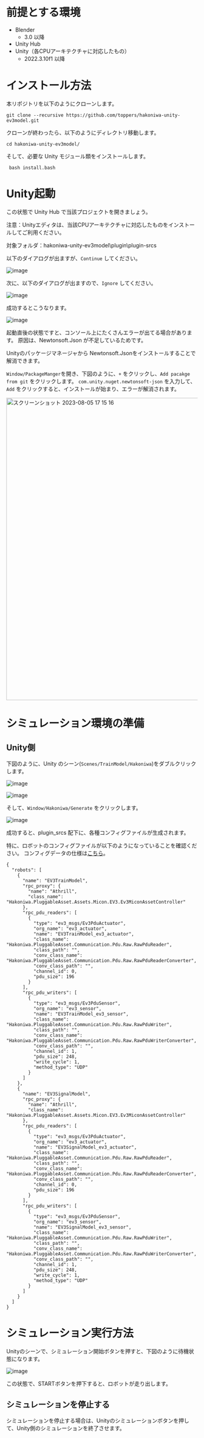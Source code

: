 # 前提とする環境

- Blender
  - 3.0 以降
- Unity Hub
- Unity（各CPUアーキテクチャに対応したもの）
  - 2022.3.10f1 以降

# インストール方法

本リポジトリを以下のようにクローンします。

```
git clone --recursive https://github.com/toppers/hakoniwa-unity-ev3model.git
```

クローンが終わったら、以下のようにディレクトリ移動します。

```
cd hakoniwa-unity-ev3model/
```

そして、必要な Unity モジュール類をインストールします。

```
 bash install.bash 
```

# Unity起動

この状態で Unity Hub で当該プロジェクトを開きましょう。

注意：Unityエディタは、当該CPUアーキテクチャに対応したものをインストールしてご利用ください。

対象フォルダ：hakoniwa-unity-ev3model\plugin\plugin-srcs

以下のダイアログが出ますが、`Continue` してください。

![image](https://github.com/toppers/hakoniwa-unity-ev3model/assets/164193/8677ab91-a1c3-4e3b-8c2a-cecaf4998be0)


次に、以下のダイアログが出ますので、`Ignore` してください。

![image](https://github.com/toppers/hakoniwa-unity-ev3model/assets/164193/57e53403-14d9-446f-8f58-7642c1d0615c)

成功するとこうなります。

![image](https://github.com/toppers/hakoniwa-unity-ev3model/assets/164193/c6cbb179-f977-49d0-9c72-f015a865208d)

起動直後の状態ですと、コンソール上にたくさんエラーが出てる場合があります。
原因は、Newtonsoft.Json が不足しているためです。 

Unityのパッケージマネージャから Newtonsoft.Jsonをインストールすることで解消できます。

`Window/PackageManger`を開き、下図のように、`+` をクリックし、`Add pacakge from git` をクリックします。
`com.unity.nuget.newtonsoft-json` を入力して、`Add` をクリックすると、インストールが始まり、エラーが解消されます。

<img width="794" alt="スクリーンショット 2023-08-05 17 15 16" src="https://github.com/toppers/hakoniwa-unity-ev3model/assets/164193/828e3256-7e8b-4677-92b4-55cbb980db0f">

# シミュレーション環境の準備

## Unity側

下図のように、Unity のシーン(`Scenes/TrainModel/Hakoniwa`)をダブルクリックします。

![image](https://github.com/toppers/hakoniwa-unity-ev3model/assets/164193/bb3ba7e2-98cb-4a8e-9f9d-1ccde09fbc56)


![image](https://github.com/toppers/hakoniwa-unity-ev3model/assets/164193/a6687f1d-65bf-4f74-a6fc-272fe53360fe)


そして、`Window/Hakoniwa/Generate` をクリックします。

![image](https://github.com/toppers/hakoniwa-unity-ev3model/assets/164193/e0e4119c-004a-4a26-809d-d248399573ae)

成功すると、plugin_srcs 配下に、各種コンフィグファイルが生成されます。

特に、ロボットのコンフィグファイルが以下のようになっていることを確認ください。
コンフィグデータの仕様は[こちら](https://github.com/toppers/hakoniwa-core-cpp-client?tab=readme-ov-file#%E3%82%B3%E3%83%B3%E3%83%95%E3%82%A3%E3%82%B0%E9%A0%85%E7%9B%AE%E3%81%AE%E8%A9%B3%E7%B4%B0)。

```
{
  "robots": [
    {
      "name": "EV3TrainModel",
      "rpc_proxy": {
        "name": "Athrill",
        "class_name": "Hakoniwa.PluggableAsset.Assets.Micon.EV3.Ev3MiconAssetController"
      },
      "rpc_pdu_readers": [
        {
          "type": "ev3_msgs/Ev3PduActuator",
          "org_name": "ev3_actuator",
          "name": "EV3TrainModel_ev3_actuator",
          "class_name": "Hakoniwa.PluggableAsset.Communication.Pdu.Raw.RawPduReader",
          "class_path": "",
          "conv_class_name": "Hakoniwa.PluggableAsset.Communication.Pdu.Raw.RawPduReaderConverter",
          "conv_class_path": "",
          "channel_id": 0,
          "pdu_size": 196
        }
      ],
      "rpc_pdu_writers": [
        {
          "type": "ev3_msgs/Ev3PduSensor",
          "org_name": "ev3_sensor",
          "name": "EV3TrainModel_ev3_sensor",
          "class_name": "Hakoniwa.PluggableAsset.Communication.Pdu.Raw.RawPduWriter",
          "class_path": "",
          "conv_class_name": "Hakoniwa.PluggableAsset.Communication.Pdu.Raw.RawPduWriterConverter",
          "conv_class_path": "",
          "channel_id": 1,
          "pdu_size": 248,
          "write_cycle": 1,
          "method_type": "UDP"
        }
      ]
    },
    {
      "name": "EV3SignalModel",
      "rpc_proxy": {
        "name": "Athrill",
        "class_name": "Hakoniwa.PluggableAsset.Assets.Micon.EV3.Ev3MiconAssetController"
      },
      "rpc_pdu_readers": [
        {
          "type": "ev3_msgs/Ev3PduActuator",
          "org_name": "ev3_actuator",
          "name": "EV3SignalModel_ev3_actuator",
          "class_name": "Hakoniwa.PluggableAsset.Communication.Pdu.Raw.RawPduReader",
          "class_path": "",
          "conv_class_name": "Hakoniwa.PluggableAsset.Communication.Pdu.Raw.RawPduReaderConverter",
          "conv_class_path": "",
          "channel_id": 0,
          "pdu_size": 196
        }
      ],
      "rpc_pdu_writers": [
        {
          "type": "ev3_msgs/Ev3PduSensor",
          "org_name": "ev3_sensor",
          "name": "EV3SignalModel_ev3_sensor",
          "class_name": "Hakoniwa.PluggableAsset.Communication.Pdu.Raw.RawPduWriter",
          "class_path": "",
          "conv_class_name": "Hakoniwa.PluggableAsset.Communication.Pdu.Raw.RawPduWriterConverter",
          "conv_class_path": "",
          "channel_id": 1,
          "pdu_size": 248,
          "write_cycle": 1,
          "method_type": "UDP"
        }
      ]
    }
  ]
}
```


# シミュレーション実行方法

Unityのシーンで、シミュレーション開始ボタンを押すと、下図のように待機状態になります。

![image](https://github.com/toppers/hakoniwa-unity-ev3model/assets/164193/51a8c8be-f7de-4dd0-83e6-ac46adf37895)

この状態で、STARTボタンを押下すると、ロボットが走り出します。

## シミュレーションを停止する

シミュレーションを停止する場合は、Unityのシミュレーションボタンを押して、Unity側のシミュレーションを終了させます。

